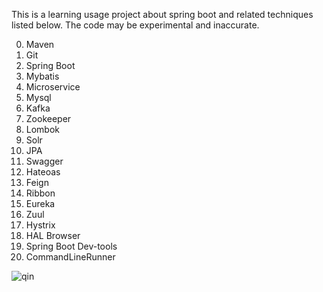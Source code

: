 This is a learning usage project about spring boot and related techniques listed below. The code may be experimental and inaccurate.

0. Maven
1. Git
2. Spring Boot
3. Mybatis
4. Microservice
5. Mysql
6. Kafka
7. Zookeeper
8. Lombok
9. Solr
10. JPA
11. Swagger
12. Hateoas
13. Feign
14. Ribbon
15. Eureka
16. Zuul
17. Hystrix
18. HAL Browser
19. Spring Boot Dev-tools
20. CommandLineRunner

![qin](https://club1.autoimg.cn/album/userphotos/2014/07/04/500_31c8e48f-bb86-438d-926e-afe89eba942a.jpg "秦logo")
